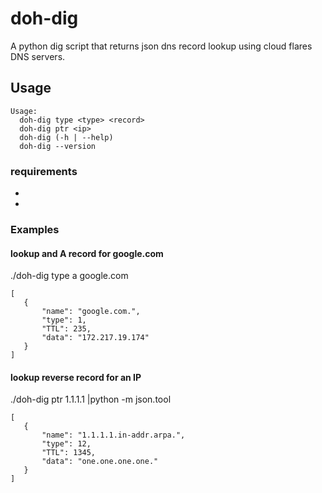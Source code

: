 # doh-dig

A python dig script that returns json dns record lookup using cloud flares DNS servers. 

## Usage 
```
Usage:
  doh-dig type <type> <record> 
  doh-dig ptr <ip>
  doh-dig (-h | --help)
  doh-dig --version

```

### requirements
* [docopt]: https://github.com/docopt/docopt
* [requests]: https://pypi.org/project/requests/

### Examples

#### lookup and A record for google.com
./doh-dig type a google.com 
 ```
 [
    {
        "name": "google.com.",
        "type": 1,
        "TTL": 235,
        "data": "172.217.19.174"
    }
]
```

#### lookup reverse record for an IP
 ./doh-dig ptr 1.1.1.1 |python -m json.tool
 ```
 [
    {
        "name": "1.1.1.1.in-addr.arpa.",
        "type": 12,
        "TTL": 1345,
        "data": "one.one.one.one."
    }
]
```
